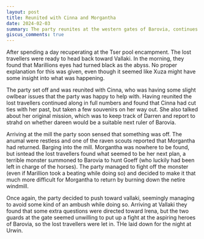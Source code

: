 ```yaml
---
layout: post
title: Reunited with Cinna and Morgantha
date: 2024-02-03
summary: The party reunites at the western gates of Barovia, continues travel toward Vallaki, and thwarts Morganthas latest plan.
giscus_comments: true
---
```


After spending a day recuperating at the Tser pool encampment. The lost travellers were ready to head back toward Vallaki.
In the morning, they found that Marillions eyes had turned black as the abyss. No proper explanation for this was given, even though it seemed like Xuza might have some insight into what was happening.

The party set off and was reunited with Cinna, who was having some slight owlbear issues that the party was happy to help with. Having reunited the lost travellers continued along in full numbers and found that Cinna had cut ties with her past, but taken a few souvenirs on her way out. She also talked about her original mission, which was to keep track of Darren and report to strahd on whether dareen would be a suitable next ruler of Barovia.

Arriving at the mill the party soon sensed that something was off. The anumal were restless and one of the raven scouts reported that Morgantha had returned.
Barging into the mill. Morgantha was nowhere to be found, but isntead the lost travellers found what seemed to be her next plan, a terrible monster summoned to Barovia to hunt Goeff (who luckily had been left in charge of the horses).
The party managed to fight off the monster (even if Marillion took a beating while doing so) and decided to make it that much more difficult for Morgantha to return by burning down the netire windmill.

Once again, the party decided to push toward vallaki, seemingly managing to avoid some kind of an ambush while doing so.
Arriving at Vallaki they found that some extra questions were directed toward Irena, but the two guards at the gate seemed unwilling to put up a fight at the aspiring heroes of Barovia, so the lost travellers were let in. THe laid down for the night at Urwin.
